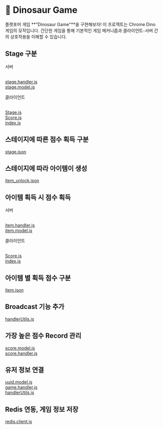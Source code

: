 # 🦖 Dinosaur Game

플랫포머 게임 **"Dinosaur Game"**을 구현해보자! 이 프로젝트는 Chrome Dino 게임의 모작입니다. 간단한 게임을 통해 기본적인 게임 메커니즘과 클라이언트-서버 간의 상호작용을 이해할 수 있습니다.

## Stage 구분

서버<br><br>

[stage.handler.js](src/handlers/stage.handler.js)<br>
[stage.model.js](src/models/stage.model.js)<br>

클라이언트<br><br>

[Stage.js](client/Stage.js)<br>
[Score.js](client/Score.js)<br>
[index.js](client/index.js)<br>

## 스테이지에 따른 점수 획득 구분

[stage.json](assets/stage.json)<br>

## 스테이지에 따라 아이템이 생성

[item_unlock.json](assets/item_unlock.json)<br>

## 아이템 획득 시 점수 획득

서버<br><br>

[item.handler.js](src/handlers/item.handler.js)<br>
[item.model.js](src/models/item.model.js)<br>

클라이언트<br><br>

[Score.js](client/Score.js)<br>
[index.js](client/index.js)<br>

## 아이템 별 획득 점수 구분

[item.json](assets/item.json)<br>

## Broadcast 기능 추가

[handlerUtils.js](src/utils/handlerUtils.js)<br>

## 가장 높은 점수 Record 관리

[score.model.js](src/models/score.model.js)<br>
[score.handler.js](src/handlers/score.handler.js)<br>

## 유저 정보 연결

[uuid.model.js](src/models/uuid.model.js)<br>
[game.handler.js](src/handlers/game.handler.js)<br>
[handlerUtils.js](src/utils/handlerUtils.js)<br>

## Redis 연동, 게임 정보 저장

[redis.client.js](src/redis/redis.client.js)<br>